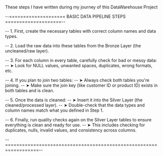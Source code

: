 These steps I have written during my journey of this DataWarehouse Project


--==================== BASIC DATA PIPELINE STEPS ====================--

-- 1. First, create the necessary tables with correct column names and data types.

-- 2. Load the raw data into these tables from the Bronze Layer (the uncleaned/raw layer).

-- 3. For each column in every table, carefully check for bad or messy data:
--    ➤ Look for NULL values, unwanted spaces, duplicates, wrong formats, etc.

-- 4. If you plan to join two tables:
--    ➤ Always check both tables you're joining.
--    ➤ Make sure the join key (like customer ID or product ID) exists in both tables and is clean.

-- 5. Once the data is cleaned:
--    ➤ Insert it into the Silver Layer (the cleaned/processed layer).
--    ➤ Double-check that the data types and column names match what you defined in Step 1.

-- 6. Finally, run quality checks again on the Silver Layer tables to ensure everything is clean and ready for use.
--    ➤ This includes checking for duplicates, nulls, invalid values, and consistency across columns.

--==================================================================--
